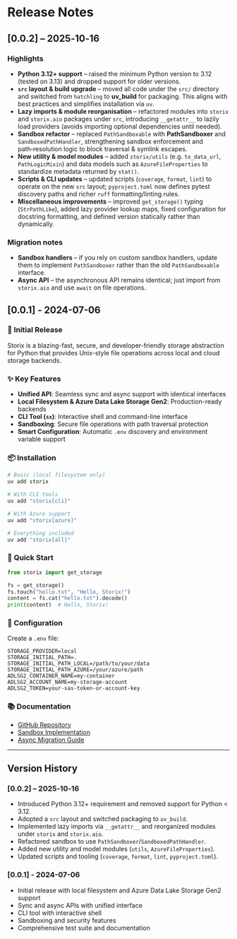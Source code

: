 # Release Notes

## [0.0.2] – 2025‑10‑16

### Highlights

* **Python 3.12+ support** – raised the minimum Python version to 3.12 (tested on 3.13) and dropped support for older versions.
* **`src` layout & build upgrade** – moved all code under the `src/` directory and switched from `hatchling` to **uv_build** for packaging.
  This aligns with best practices and simplifies installation via `uv`.
* **Lazy imports & module reorganisation** – refactored modules into `storix` and `storix.aio` packages under `src`, introducing `__getattr__` to lazily load providers (avoids importing optional dependencies until needed).
* **Sandbox refactor** – replaced `PathSandboxable` with **PathSandboxer** and `SandboxedPathHandler`, strengthening sandbox enforcement and path‑resolution logic to block traversal & symlink escapes.
* **New utility & model modules** – added `storix/utils` (e.g. `to_data_url`, `PathLogicMixin`) and data models such as `AzureFileProperties` to standardize metadata returned by `stat()`.
* **Scripts & CLI updates** – updated scripts (`coverage`, `format`, `lint`) to operate on the new `src` layout; `pyproject.toml` now defines pytest discovery paths and richer `ruff` formatting/linting rules.
* **Miscellaneous improvements** – improved `get_storage()` typing (`StrPathLike`), added lazy provider lookup maps, fixed configuration for docstring formatting, and defined version statically rather than dynamically.

### Migration notes

* **Sandbox handlers** – if you rely on custom sandbox handlers, update them to implement `PathSandboxer` rather than the old `PathSandboxable` interface.
* **Async API** – the asynchronous API remains identical; just import from `storix.aio` and use `await` on file operations.

## [0.0.1] - 2024-07-06

### 🎉 Initial Release

Storix is a blazing-fast, secure, and developer-friendly storage abstraction for Python that provides Unix-style file operations across local and cloud storage backends.

### ✨ Key Features

-   **Unified API**: Seamless sync and async support with identical interfaces
-   **Local Filesystem & Azure Data Lake Storage Gen2**: Production-ready backends
-   **CLI Tool (`sx`)**: Interactive shell and command-line interface
-   **Sandboxing**: Secure file operations with path traversal protection
-   **Smart Configuration**: Automatic `.env` discovery and environment variable support

### 📦 Installation

```bash
# Basic (local filesystem only)
uv add storix

# With CLI tools
uv add "storix[cli]"

# With Azure support
uv add "storix[azure]"

# Everything included
uv add "storix[all]"
```

### 🚀 Quick Start

```python
from storix import get_storage

fs = get_storage()
fs.touch("hello.txt", "Hello, Storix!")
content = fs.cat("hello.txt").decode()
print(content)  # Hello, Storix!
```

### 🔧 Configuration

Create a `.env` file:

```env
STORAGE_PROVIDER=local
STORAGE_INITIAL_PATH=.
STORAGE_INITIAL_PATH_LOCAL=/path/to/your/data
STORAGE_INITIAL_PATH_AZURE=/your/azure/path
ADLSG2_CONTAINER_NAME=my-container
ADLSG2_ACCOUNT_NAME=my-storage-account
ADLSG2_TOKEN=your-sas-token-or-account-key
```

### 📚 Documentation

-   [GitHub Repository](https://github.com/mghalix/storix)
-   [Sandbox Implementation](docs/SANDBOX_IMPLEMENTATION.md)
-   [Async Migration Guide](docs/ASYNC_MIGRATION.md)

---

## Version History

### [0.0.2] – 2025‑10‑16

- Introduced Python 3.12+ requirement and removed support for Python < 3.12.
- Adopted a `src` layout and switched packaging to `uv_build`.
- Implemented lazy imports via `__getattr__` and reorganized modules under `storix` and `storix.aio`.
- Refactored sandbox to use `PathSandboxer`/`SandboxedPathHandler`.
- Added new utility and model modules (`utils`, `AzureFileProperties`).
- Updated scripts and tooling (`coverage`, `format`, `lint`, `pyproject.toml`).

### [0.0.1] - 2024-07-06

-   Initial release with local filesystem and Azure Data Lake Storage Gen2 support
-   Sync and async APIs with unified interface
-   CLI tool with interactive shell
-   Sandboxing and security features
-   Comprehensive test suite and documentation

